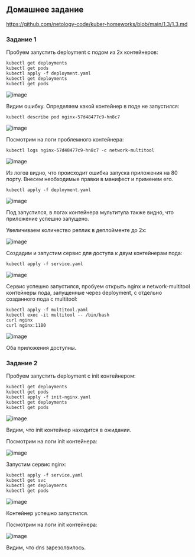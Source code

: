 ## Домашнее задание

https://github.com/netology-code/kuber-homeworks/blob/main/1.3/1.3.md


### Задание 1

Пробуем запустить deployment с подом из 2х контейнеров:

```
kubectl get deployments
kubectl get pods
kubectl apply -f deployment.yaml
kubectl get deployments
kubectl get pods
```

![image](png/deployment-error-01.png)

Видим ошибку. Определяем какой контейнер в поде не запустился:
```
kubectl describe pod nginx-57d48477c9-hn8c7
```

![image](png/deployment-error-02.png)

Посмотрим на логи проблемного контейнера:

```
kubectl logs nginx-57d48477c9-hn8c7 -c network-multitool
```

![image](png/deployment-error-03.png)

Из логов видно, что происходит ошибка запуска приложения на 80 порту. Внесем необходимые правки в манифест и применем его.

```
kubectl apply -f deployment.yaml
```

![image](png/deployment-success.png)

Под запустился, в логах контейнера мультитула также видно, что приложение успешно запущено.

Увеличиваем количество реплик в деплойменте до 2х:

![image](png/deployment-replicas-2.png)

Создадим и запустим сервис для доступа к двум контейнерам пода:

```
kubectl apply -f service.yaml
```

![image](png/service.png)

Сервис успешно запустился, пробуем открыть nginx и network-multitool контейнеры пода, запущенные через deployment, с отдельно созданного пода с multitool:

```
kubectl apply -f multitool.yaml
kubectl exec -it multitool -- /bin/bash
curl nginx
curl nginx:1180
```

![image](png/multitool.png)

Оба приложения доступны.

### Задание 2

Пробуем запустить deployment с init контейнером:

```
kubectl get deployments
kubectl get pods
kubectl apply -f init-nginx.yaml
kubectl get deployments
kubectl get pods
```

![image](png/init-nginx-deployment.png)

Видим, что init контейнер находится в ожидании.

Посмотрим на логи init контейнера:

![image](png/init-nginx-nslookup-waiting.png)

Запустим сервис nginx:

```
kubectl apply -f service.yaml
kubectl get svc
kubectl get deployments
kubectl get pods
```

![image](png/init-nginx-service.png)

Контейнер успешно запустился.

Посмотрим на логи init контейнера:

![image](png/init-nginx-nslookup-success.png)

Видим, что dns зарезолвилось.
